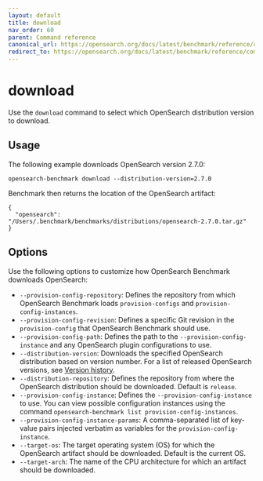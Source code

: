 ```yaml
---
layout: default
title: download
nav_order: 60
parent: Command reference
canonical_url: https://opensearch.org/docs/latest/benchmark/reference/commands/download/
redirect_to: https://opensearch.org/docs/latest/benchmark/reference/commands/download/
---
```


# download

Use the `download` command to select which OpenSearch distribution version to download.  

## Usage

The following example downloads OpenSearch version 2.7.0:

```
opensearch-benchmark download --distribution-version=2.7.0 
```
 
Benchmark then returns the location of the OpenSearch artifact:

```
{
  "opensearch": "/Users/.benchmark/benchmarks/distributions/opensearch-2.7.0.tar.gz" 
}
```

## Options
 
Use the following options to customize how OpenSearch Benchmark downloads OpenSearch:

- `--provision-config-repository`: Defines the repository from which OpenSearch Benchmark loads `provision-configs` and `provision-config-instances`. 
- `--provision-config-revision`: Defines a specific Git revision in the `provision-config` that OpenSearch Benchmark should use. 
- `--provision-config-path`: Defines the path to the `--provision-config-instance` and any OpenSearch plugin configurations to use. 
- `--distribution-version`: Downloads the specified OpenSearch distribution based on version number. For a list of released OpenSearch versions, see [Version history](https://opensearch.org/docs/version-history/). 
- `--distribution-repository`: Defines the repository from where the OpenSearch distribution should be downloaded. Default is `release`.
- `--provision-config-instance`: Defines the `--provision-config-instance` to use. You can view possible configuration instances using the command `opensearch-benchmark list provision-config-instances`.  
- `--provision-config-instance-params`: A comma-separated list of key-value pairs injected verbatim as variables for the `provision-config-instance`.
- `--target-os`: The target operating system (OS) for which the OpenSearch artifact should be downloaded. Default is the current OS.
- `--target-arch`: The name of the CPU architecture for which an artifact should be downloaded. 

